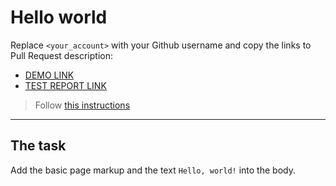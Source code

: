 # Hello world
Replace `<your_account>` with your Github username and copy the links to Pull Request description:
- [DEMO LINK](https://RomeoKs.github.io/layout_hello-world/)
- [TEST REPORT LINK](https://RomeoKs.github.io/layout_hello-world/report/html_report/)

> Follow [this instructions](https://mate-academy.github.io/layout_task-guideline/#how-to-solve-the-layout-tasks-on-github)
___

## The task 
Add the basic page markup and the text `Hello, world!` into the body.
